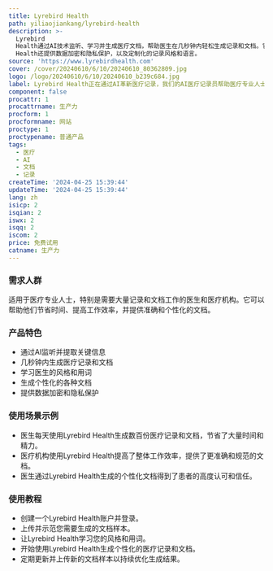 ```yaml
---
title: Lyrebird Health
path: yiliaojiankang/lyrebird-health
description: >-
  Lyrebird
  Health通过AI技术监听、学习并生成医疗文档，帮助医生在几秒钟内轻松生成记录和文档。它可以学习医生的风格和用词，并根据需要生成各种文档。Lyrebird
  Health还提供数据加密和隐私保护，以及定制化的记录风格和语言。
source: 'https://www.lyrebirdhealth.com'
cover: /cover/20240610/6/10/20240610_80362809.jpg
logo: /logo/20240610/6/10/20240610_b239c684.jpg
label: Lyrebird Health正在通过AI革新医疗记录，我们的AI医疗记录员帮助医疗专业人士节省时间并改善患者护理。
component: false
procattr: 1
procattrname: 生产力
procform: 1
procformname: 网站
proctype: 1
proctypename: 普通产品
tags:
  - 医疗
  - AI
  - 文档
  - 记录
createTime: '2024-04-25 15:39:44'
updateTime: '2024-04-25 15:39:44'
lang: zh
isicp: 2
isqian: 2
iswx: 2
isqq: 2
iscom: 2
price: 免费试用
catname: 生产力
---
```




### 需求人群
适用于医疗专业人士，特别是需要大量记录和文档工作的医生和医疗机构。它可以帮助他们节省时间、提高工作效率，并提供准确和个性化的文档。

### 产品特色
* 通过AI监听并提取关键信息
* 几秒钟内生成医疗记录和文档
* 学习医生的风格和用词
* 生成个性化的各种文档
* 提供数据加密和隐私保护

### 使用场景示例
* 医生每天使用Lyrebird Health生成数百份医疗记录和文档，节省了大量时间和精力。
* 医疗机构使用Lyrebird Health提高了整体工作效率，提供了更准确和规范的文档。
* 医生通过Lyrebird Health生成的个性化文档得到了患者的高度认可和信任。

### 使用教程
* 创建一个Lyrebird Health账户并登录。
* 上传并示范您需要生成的文档样本。
* 让Lyrebird Health学习您的风格和用词。
* 开始使用Lyrebird Health生成个性化的医疗记录和文档。
* 定期更新并上传新的文档样本以持续优化生成结果。

  

